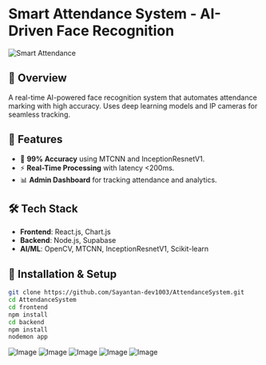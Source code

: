 # Smart Attendance System - AI-Driven Face Recognition

![Smart Attendance](https://img.shields.io/badge/Tech-OpenCV%20%7C%20Node.js%20%7C%20Supabase-green)

## 📌 Overview
A real-time AI-powered face recognition system that automates attendance marking with high accuracy. Uses deep learning models and IP cameras for seamless tracking.

## 🚀 Features
- 🎯 **99% Accuracy** using MTCNN and InceptionResnetV1.
- ⚡ **Real-Time Processing** with latency <200ms.
- 📊 **Admin Dashboard** for tracking attendance and analytics.

## 🛠 Tech Stack
- **Frontend**: React.js, Chart.js
- **Backend**: Node.js, Supabase
- **AI/ML**: OpenCV, MTCNN, InceptionResnetV1, Scikit-learn

## 🔧 Installation & Setup
```bash
git clone https://github.com/Sayantan-dev1003/AttendanceSystem.git
cd AttendanceSystem
cd frontend
npm install
cd backend
npm install
nodemon app
```

![Image](https://github.com/user-attachments/assets/a0a12ee9-c94e-4c50-9e70-c16acec026d3)
![Image](https://github.com/user-attachments/assets/3c133a71-b5ac-438d-9412-e9986a864dda)
![Image](https://github.com/user-attachments/assets/76b6dfea-c15a-467f-b755-e156827b0da6)
![Image](https://github.com/user-attachments/assets/b3131720-1b96-4499-9454-6f7b256e4bf6)
![Image](https://github.com/user-attachments/assets/a0f82bbc-bc54-441f-968d-941f5e116e8a)
